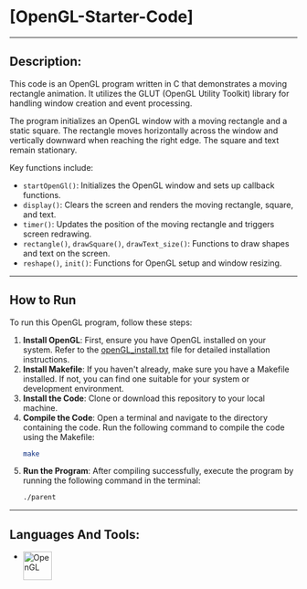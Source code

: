 # [OpenGL-Starter-Code]
---

## Description:
This code is an OpenGL program written in C that demonstrates a moving rectangle animation. It utilizes the GLUT (OpenGL Utility Toolkit) library for handling window creation and event processing. 

The program initializes an OpenGL window with a moving rectangle and a static square. The rectangle moves horizontally across the window and vertically downward when reaching the right edge. The square and text remain stationary.

Key functions include:
- `startOpenGl()`: Initializes the OpenGL window and sets up callback functions.
- `display()`: Clears the screen and renders the moving rectangle, square, and text.
- `timer()`: Updates the position of the moving rectangle and triggers screen redrawing.
- `rectangle()`, `drawSquare()`, `drawText_size()`: Functions to draw shapes and text on the screen.
- `reshape()`, `init()`: Functions for OpenGL setup and window resizing.
---
## How to Run

To run this OpenGL program, follow these steps:
1. **Install OpenGL**: First, ensure you have OpenGL installed on your system. Refer to the [openGL_install.txt](openGL_install.txt) file for detailed installation instructions.
2. **Install Makefile**: If you haven't already, make sure you have a Makefile installed. If not, you can find one suitable for your system or development environment.
3. **Install the Code**: Clone or download this repository to your local machine.
4. **Compile the Code**: Open a terminal and navigate to the directory containing the code. Run the following command to compile the code using the Makefile:
   ```bash
   make
5. **Run the Program**: After compiling successfully, execute the program by running the following command in the terminal: 
   ```bash
   ./parent

---
## Languages And Tools:

-  <img align="left" alt="OpenGL" width="50px" src="https://upload.wikimedia.org/wikipedia/commons/e/e9/Opengl-logo.svg" /> 

<br/>

